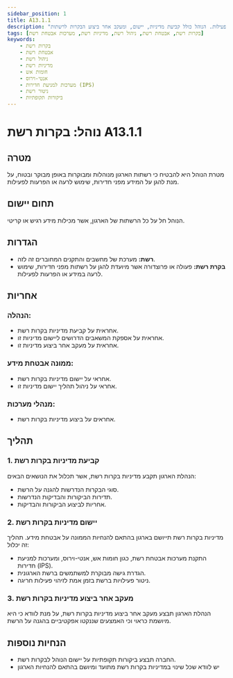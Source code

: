 ```yaml
---
sidebar_position: 1
title: A13.1.1
description: "נוהל בקרות רשת מבטיח ניהול ומעקב אחר רשתות הארגון בצורה מבוקרת ובטוחה, כדי להגן על המידע מפני חדירות, שימוש לרעה או הפרעות לפעילות. הנוהל כולל קביעת מדיניות, יישום, ומעקב אחר ביצוע הבקרות לרשתות."
tags: [בקרות רשת, אבטחת רשת, ניהול רשת, מדיניות רשת, מערכות אבטחת רשת]
keywords:
    - בקרות רשת
    - אבטחת רשת
    - ניהול רשת
    - מדיניות רשת
    - חומות אש
    - אנטי-וירוס
    - מערכות למניעת חדירות (IPS)
    - ניטור רשת
    - ביקורות תקופתיות
---
```



# נוהל: בקרות רשת A13.1.1

## מטרה
מטרת הנוהל היא להבטיח כי רשתות הארגון מנוהלות ומבוקרות באופן מבוקר ובטוח, על מנת להגן על המידע מפני חדירות, שימוש לרעה או הפרעות לפעילות.

## תחום יישום
הנוהל חל על כל הרשתות של הארגון, אשר מכילות מידע רגיש או קריטי.

## הגדרות
- **רשת:** מערכת של מחשבים והתקנים המחוברים זה לזה.
- **בקרת רשת:** פעולה או פרוצדורה אשר מיועדת להגן על רשתות מפני חדירות, שימוש לרעה במידע או הפרעות לפעילות.

## אחריות
### הנהלה:
- אחראית על קביעת מדיניות בקרות רשת.
- אחראית על אספקת המשאבים הדרושים ליישום מדיניות זו.
- אחראית על מעקב אחר ביצוע מדיניות זו.

### ממונה אבטחת מידע:
- אחראי על יישום מדיניות בקרות רשת.
- אחראי על ניהול תהליך יישום מדיניות זו.

### מנהלי מערכות:
- אחראים על ביצוע מדיניות בקרות רשת.

## תהליך
### 1. קביעת מדיניות בקרות רשת
הנהלת הארגון תקבע מדיניות בקרות רשת, אשר תכלול את הנושאים הבאים:
- סוגי הבקרות הנדרשות להגנה על הרשת.
- תדירות הביקורות והבדיקות הנדרשות.
- אחריות לביצוע הביקורות והבדיקות.

### 2. יישום מדיניות בקרות רשת
מדיניות בקרות רשת תייושם בארגון בהתאם להנחיות הממונה על אבטחת מידע. תהליך זה יכלול:
- התקנת מערכות אבטחת רשת, כגון חומות אש, אנטי-וירוס, ומערכות למניעת חדירות (IPS).
- הגדרת גישה מבוקרת למשתמשים ברשת הארגונית.
- ניטור פעילויות ברשת בזמן אמת לזיהוי פעילות חריגה.

### 3. מעקב אחר ביצוע מדיניות בקרות רשת
הנהלת הארגון תבצע מעקב אחר ביצוע מדיניות בקרות רשת, על מנת לוודא כי היא מיושמת כראוי וכי האמצעים שננקטו אפקטיביים בהגנה על הרשת.

## הנחיות נוספות
- החברה תבצע ביקורות תקופתיות על יישום הנוהל לבקרות רשת.
- יש לוודא שכל שינוי במדיניות בקרות רשת מתועד ומיושם בהתאם להנחיות הארגון